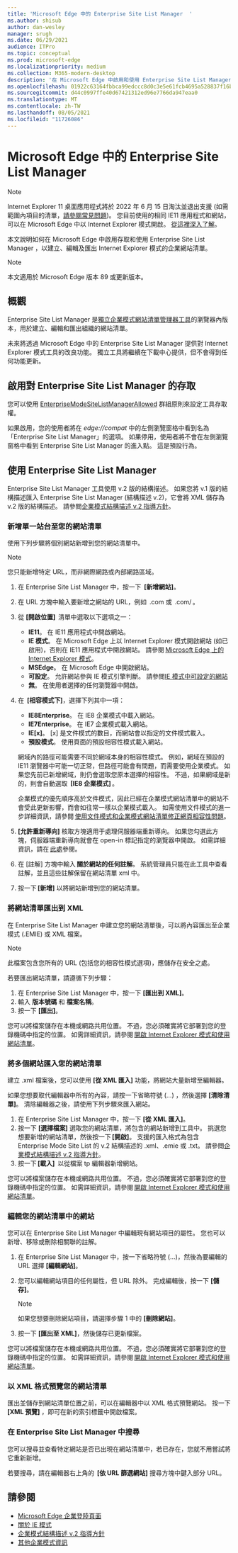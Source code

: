 ```yaml
---
title: 'Microsoft Edge 中的 Enterprise Site List Manager  '
ms.author: shisub
author: dan-wesley
manager: srugh
ms.date: 06/29/2021
audience: ITPro
ms.topic: conceptual
ms.prod: microsoft-edge
ms.localizationpriority: medium
ms.collection: M365-modern-desktop
description: '在 Microsoft Edge 中啟用和使用 Enterprise Site List Manager  '
ms.openlocfilehash: 01922c63164fbbca99edccc8d0c3e5e61fcb4695a528837f16b9b481ca696bf5
ms.sourcegitcommit: d44c0997ffe40d67421312ed96e7766da947eaa0
ms.translationtype: MT
ms.contentlocale: zh-TW
ms.lasthandoff: 08/05/2021
ms.locfileid: "11726086"
---
```

# <a name="enterprise-site-list-manager-in-microsoft-edge"></a>Microsoft Edge 中的 Enterprise Site List Manager

>[!Note]
> Internet Explorer 11 桌面應用程式將於 2022 年 6 月 15 日淘汰並退出支援 (如需範圍內項目的清單，[請參閱常見問題](https://techcommunity.microsoft.com/t5/windows-it-pro-blog/internet-explorer-11-desktop-app-retirement-faq/ba-p/2366549))。 您目前使用的相同 IE11 應用程式和網站，可以在 Microsoft Edge 中以 Internet Explorer 模式開啟。 [從這裡深入了解](https://blogs.windows.com/windowsexperience/2021/05/19/the-future-of-internet-explorer-on-windows-10-is-in-microsoft-edge/)。

本文說明如何在 Microsoft Edge 中啟用存取和使用 Enterprise Site List Manager ，以建立、編輯及匯出 Internet Explorer 模式的企業網站清單。

> [!NOTE]
> 本文適用於 Microsoft Edge 版本 89 或更新版本。 

## <a name="overview"></a>概觀

Enterprise Site List Manager 是[獨立企業模式網站清單管理器工具](https://www.microsoft.com/download/details.aspx?id=49974)的瀏覽器內版本，用於建立、編輯和匯出組織的網站清單。

未來將透過 Microsoft Edge 中的 Enterprise Site List Manager 提供對 Internet Explorer 模式工具的改良功能。 獨立工具將繼續在下載中心提供，但不會得到任何功能更新。

## <a name="enabling-access-to-enterprise-site-list-manager"></a>啟用對 Enterprise Site List Manager 的存取

您可以使用 [EnterpriseModeSiteListManagerAllowed](./microsoft-edge-policies.md#enterprisemodesitelistmanagerallowed) 群組原則來設定工具存取權。

如果啟用，您的使用者將在 *edge://compat* 中的左側瀏覽窗格中看到名為「Enterprise Site List Manager」的選項。 如果停用，使用者將不會在左側瀏覽窗格中看到 Enterprise Site List Manager 的進入點。 這是預設行為。

## <a name="using-the-enterprise-site-list-manager"></a>使用 Enterprise Site List Manager

Enterprise Site List Manager 工具使用 v.2 版的結構描述。 如果您將 v.1 版的結構描述匯入 Enterprise Site List Manager (結構描述 v.2)，它會將 XML 儲存為 v.2 版的結構描述。 請參閲[企業模式結構描述 v.2 指導方針](/internet-explorer/ie11-deploy-guide/enterprise-mode-schema-version-2-guidance)。

### <a name="add-single-sites-to-your-site-list"></a>新增單一站台至您的網站清單  

使用下列步驟將個別網站新增到您的網站清單中。

> [!NOTE]
> 您只能新增特定 URL，而非網際網路或內部網路區域。

1. 在 Enterprise Site List Manager 中，按一下  **[新增網站]**。
2. 在 URL 方塊中輸入要新增之網站的 URL，例如  <domain>.com 或  <domain>.com/<path> 。
3. 從 **[開啟位置]**  清單中選取以下選項之一：

   - **IE11**。 在 IE11 應用程式中開啟網站。
   - **IE 模式**。 在 Microsoft Edge 上以 Internet Explorer 模式開啟網站 (如已啟用)，否則在 IE11 應用程式中開啟網站。 請參閱 [Microsoft Edge 上的 Internet Explorer 模式](./edge-ie-mode.md)。
   - **MSEdge**。 在 Microsoft Edge 中開啟網站。
   - **可設定**。 允許網站參與 IE 模式引擎判斷。 請參閲[IE 模式中可設定的網站](./edge-learnmore-configurable-sites-ie-mode.md)
   - **無**。 在使用者選擇的任何瀏覽器中開啟。  

4. 在  **[相容模式下]**，選擇下列其中一項：

   - **IE8Enterprise**。 在 IE8 企業模式中載入網站。
   - **IE7Enterprise**。 在 IE7 企業模式載入網站。
   - **IE[x]**。 [x] 是文件模式的數目，而網站會以指定的文件模式載入。
   - **預設模式**。 使用頁面的預設相容性模式載入網站。

   網域內的路徑可能需要不同於網域本身的相容性模式。 例如，網域在預設的 IE11 瀏覽器中可能一切正常，但路徑可能會有問題，而需要使用企業模式。 如果您先前已新增網域，則仍會選取您原本選擇的相容性。 不過，如果網域是新的，則會自動選取  **[IE8 企業模式]** 。

   企業模式的優先順序高於文件模式，因此已經在企業模式網站清單中的網站不會受此更新影響，而會如往常一樣以企業模式載入。 如需使用文件模式的進一步詳細資訊，請參閱 [使用文件模式和企業模式網站清單修正網頁相容性問題](/internet-explorer/ie11-deploy-guide/fix-compat-issues-with-doc-modes-and-enterprise-mode-site-list)。

5. **[允許重新導向]** 核取方塊適用于處理伺服器端重新導向。 如果您勾選此方塊，伺服器端重新導向就會在 open-in 標記指定的瀏覽器中開啟。 如需詳細資訊，請在 [此處](/internet-explorer/ie11-deploy-guide/enterprise-mode-schema-version-2-guidance#updated-schema-attributes)參閱。
6. 在 [註解] 方塊中輸入 **關於網站的任何註解**。 系統管理員只能在此工具中查看註解，並且這些註解保留在網站清單 xml 中。
7. 按一下 **[新增]** 以將網站新增到您的網站清單。

### <a name="export-site-list-to-xml"></a>將網站清單匯出到 XML

在 Enterprise Site List Manager 中建立您的網站清單後，可以將內容匯出至企業模式 (.EMIE) 或 XML 檔案。 

> [!NOTE]
> 此檔案包含您所有的 URL (包括您的相容性模式選項)，應儲存在安全之處。

若要匯出網站清單，請遵循下列步驟：

1. 在 Enterprise Site List Manager 中，按一下 **[匯出到 XML]**。
2. 輸入 **版本號碼** 和 **檔案名稱**。
3. 按一下 **[匯出]**。

您可以將檔案儲存在本機或網路共用位置。 不過，您必須確實將它部署到您的登錄機碼中指定的位置。 如需詳細資訊，請參閱 [開啟 Internet Explorer 模式和使用網站清單](./edge-ie-mode-policies.md)。

### <a name="import-multiple-sites-to-your-site-list"></a>將多個網站匯入您的網站清單

建立 .xml 檔案後，您可以使用 **[從 XML 匯入]** 功能，將網站大量新增至編輯器。

如果您想要取代編輯器中所有的內容，請按一下省略符號 (...) ，然後選擇 **[清除清單]**。 清除編輯器之後，請使用下列步驟來匯入網站。

1. 在 Enterprise Site List Manager 中，按一下 **[從 XML 匯入]**。 
2. 按一下 **[選擇檔案]** 選取您的網站清單，將包含的網站新增到工具中。 挑選您想要新增的網站清單，然後按一下 **[開啟]**。 支援的匯入格式為包含 Enterprise Mode Site List 的 v.2 結構描述的 .xml、.emie 或 .txt。 請參閲[企業模式結構描述 v.2 指導方針](/internet-explorer/ie11-deploy-guide/enterprise-mode-schema-version-2-guidance)。
3. 按一下 **[載入]**  以從檔案 tp 編輯器新增網站。

您可以將檔案儲存在本機或網路共用位置。 不過，您必須確實將它部署到您的登錄機碼中指定的位置。 如需詳細資訊，請參閱 [開啟 Internet Explorer 模式和使用網站清單](./edge-ie-mode-policies.md)。

### <a name="edit-sites-in-your-site-list"></a>編輯您的網站清單中的網站

 您可以在 Enterprise Site List Manager 中編輯現有網站項目的屬性。 您也可以新增、移除或刪除相關聯的註解。

1. 在 Enterprise Site List Manager 中，按一下省略符號 (…)，然後為要編輯的 URL 選擇 **[編輯網站]**。
2. 您可以編輯網站項目的任何屬性，但 URL 除外。 完成編輯後，按一下 **[儲存]**。

   > [!NOTE]
   > 如果您想要刪除網站項目，請選擇步驟 1 中的 **[刪除網站]**。

3. 按一下 **[匯出至 XML]**，然後儲存已更新檔案。

您可以將檔案儲存在本機或網路共用位置。 不過，您必須確實將它部署到您的登錄機碼中指定的位置。 如需詳細資訊，請參閱 [開啟 Internet Explorer 模式和使用網站清單](./edge-ie-mode-policies.md)。

### <a name="preview-your-site-list-in-xml-format"></a>以 XML 格式預覽您的網站清單

匯出並儲存到網站清單位置之前，可以在編輯器中以 XML 格式預覽網站。 按一下 **[XML 預覽]** ，即可在新的索引標籤中開啟檔案。

### <a name="search-in-the-enterprise-site-list-manager"></a>在 Enterprise Site List Manager 中搜尋

您可以搜尋並查看特定網站是否已出現在網站清單中，若已存在，您就不用嘗試將它重新新增。

若要搜尋，請在編輯器右上角的  **[依 URL 篩選網站]** 搜尋方塊中鍵入部分 URL。

## <a name="see-also"></a>請參閱

- [Microsoft Edge 企業登陸頁面](https://aka.ms/EdgeEnterprise)
- [關於 IE 模式](./edge-ie-mode.md)
- [企業模式結構描述 v.2 指導方針](/internet-explorer/ie11-deploy-guide/enterprise-mode-schema-version-2-guidance)
- [其他企業模式資訊](/internet-explorer/ie11-deploy-guide/enterprise-mode-overview-for-ie11)